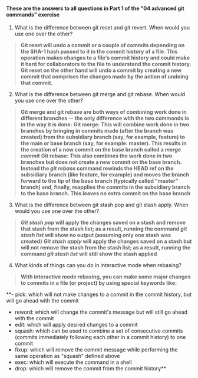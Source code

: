 #### These are the answers to all questions in Part 1 of the "04 advanced git commands" exercise

1. What is the difference between git reset and git revert. When would you use one over the other?
> **Git reset will undo a commit or a couple of commits depending on the SHA-1 hash passed to it in the commit history of a file. This operation makes changes to a file's commit history and could make it hard for collaborators to the file to understand the commit history.**
> **Git reset on the other hand will undo a commit by creating a new commit that comprises the changes made by the action of undoing that commit.**

2. What is the difference between git merge and git rebase. When would you use one over the other?
> **Git merge and git rebase are both ways of combining work done in different branches -- the only difference with the two commands is in the way it is done:**
> **Git merge: This will combine work done in two branches by bringing in commits made (after the branch was created) from the subsidiary branch (say, for example, feature) to the main or base branch (say, for example: master). This results in the creation of a new commit on the base branch called a *merge commit***
> **Git rebase: This also combines the work done in two branches but does not create a new commit on the base branch. Instead the *git rebase* command rewinds the HEAD ref on the subsidiary branch (like feature, for example) and moves the branch forward to the tip of the base branch (typically called "master" branch) and, finally, reapplies the commits in the subsidiary branch to the base branch. This leaves no extra commit on the base branch**

3. What is the difference between git stash pop and git stash apply. When would you use one over the other?
> ***Git stash pop* will apply the changes saved on a stash and remove that stash from the stash list; as a result, running the command *git stash list* will show no output (assuming only one stash was created)**
>***Git stash apply* will apply the changes saved on a stash but will not remove the stash from the stash list; as a result, running the command *git stash list* will still show the stash applied**

4. What kinds of things can you do in interactive mode when rebasing?
> **With interactive mode rebasing, you can make some major changes to commits in a file (or project) by using special keywords like:**
> 
**- pick: which will not make changes to a commit in the commit history, but will go ahead with the commit
- reword: which will change the commit's message but will still go ahead with the commit
- edit: which will apply desired changes to a commit
- squash: which can be used to combine a set of consecutive commits (commits immediately following each other in a commit history) to one commit
- fixup: which will remove the commit message while performing the same operation as "squash" defined above
- exec: which will execute the command in a shell
- drop: which will remove the commit from the commit history**